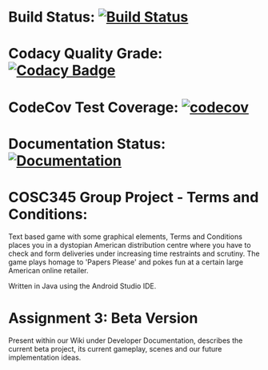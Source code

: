 # Build Status: [![Build Status](https://travis-ci.org/RedSoutherly/tac.svg?branch=master)](https://travis-ci.org/RedSoutherly/tac)

# Codacy Quality Grade: [![Codacy Badge](https://api.codacy.com/project/badge/Grade/33aa73ec0a97462e9209fe6ef4c94abf)](https://app.codacy.com/manual/RedSoutherly/tac?utm_source=github.com&utm_medium=referral&utm_content=RedSoutherly/tac&utm_campaign=Badge_Grade_Dashboard)

# CodeCov Test Coverage: [![codecov](https://codecov.io/gh/RedSoutherly/tac/branch/master/graph/badge.svg)](https://codecov.io/gh/RedSoutherly/tac)

# Documentation Status: [![Documentation](https://codedocs.xyz/RedSoutherly/tac.svg)](https://codedocs.xyz/RedSoutherly/tac/annotated.html)

# COSC345 Group Project - Terms and Conditions:
Text based game with some graphical elements, Terms and Conditions places you in a dystopian American distribution centre where you have to check and form deliveries under increasing time restraints and scrutiny. The game plays homage to 'Papers Please' and pokes fun at a certain large American online retailer.

Written in Java using the Android Studio IDE.

# Assignment 3: Beta Version
Present within our Wiki under Developer Documentation, describes the current beta project, its current gameplay, scenes and our future implementation ideas.

